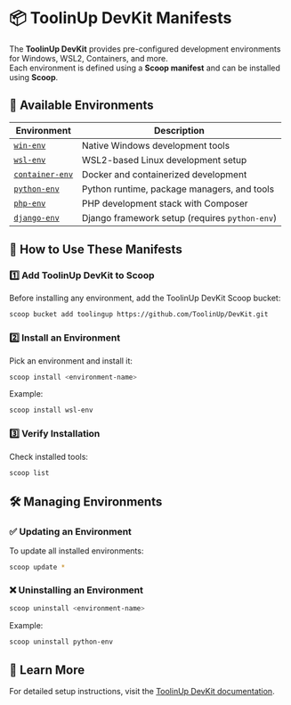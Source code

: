 # 📦 ToolinUp DevKit Manifests

The **ToolinUp DevKit** provides pre-configured development environments for Windows, WSL2, Containers, and more.  
Each environment is defined using a **Scoop manifest** and can be installed using **Scoop**.

## 📁 Available Environments

| Environment      | Description |
|-----------------|-------------|
| [`win-env`](./docs/win-env/README.md) | Native Windows development tools |
| [`wsl-env`](./docs/wsl-env/README.md) | WSL2-based Linux development setup |
| [`container-env`](./docs/container-env/README.md) | Docker and containerized development |
| [`python-env`](./docs/python-env/README.md) | Python runtime, package managers, and tools |
| [`php-env`](./docs/php-env/README.md) | PHP development stack with Composer |
| [`django-env`](./docs/django-env/README.md) | Django framework setup (requires `python-env`) |

## 🚀 How to Use These Manifests

### 1️⃣ **Add ToolinUp DevKit to Scoop**
Before installing any environment, add the ToolinUp DevKit Scoop bucket:
```sh
scoop bucket add toolingup https://github.com/ToolinUp/DevKit.git
```

### 2️⃣ **Install an Environment**
Pick an environment and install it:
```sh
scoop install <environment-name>
```
Example:
```sh
scoop install wsl-env
```

### 3️⃣ **Verify Installation**
Check installed tools:
```sh
scoop list
```

## 🛠 Managing Environments

### ✅ **Updating an Environment**
To update all installed environments:
```sh
scoop update *
```

### ❌ **Uninstalling an Environment**
```sh
scoop uninstall <environment-name>
```
Example:
```sh
scoop uninstall python-env
```

## 🔗 Learn More
For detailed setup instructions, visit the [ToolinUp DevKit documentation](https://www.toolingup.com).
